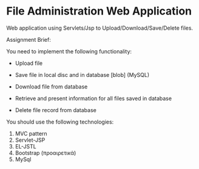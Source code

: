 # File Administration Web Application
Web application using Servlets/Jsp to Upload/Download/Save/Delete files.

Assignment Brief:

You need to implement the following functionality: 

- Upload file

- Save file in local disc and in database [blob] (MySQL)

- Download file from database

- Retrieve and present information for all files saved in database

- Delete file record from database

You should use the following technologies:

1.	MVC pattern 
2.	Servlet-JSP
3.	EL-JSTL
4.	Bootstrap (προαιρετικά)
5.	MySql
